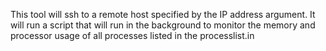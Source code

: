 This tool will ssh to a remote host specified by the IP address argument.
It will run a script that will run in the background to monitor the memory
and processor usage of all processes listed in the processlist.in
